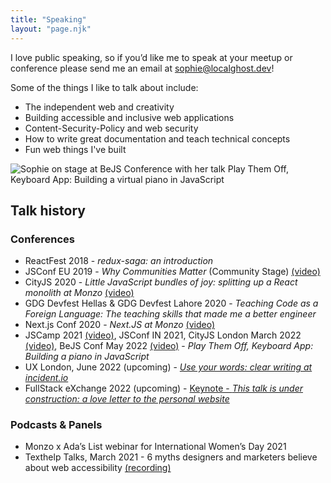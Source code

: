 ```yaml
---
title: "Speaking"
layout: "page.njk"
---
```


I love public speaking, so if you’d like me to speak at your meetup or conference please send me an email at [sophie@localghost.dev](mailto:sophie@localghost.dev)!

Some of the things I like to talk about include:

* The independent web and creativity
* Building accessible and inclusive web applications
* Content-Security-Policy and web security
* How to write great documentation and teach technical concepts
* Fun web things I've built
  
![Sophie on stage at BeJS Conference with her talk Play Them Off, Keyboard App: Building a virtual piano in JavaScript](/img/bejs.JPG "On stage at BeJS 2022")

## Talk history

### Conferences

- ReactFest 2018 - _redux-saga: an introduction_
- JSConf EU 2019 - _Why Communities Matter_ (Community Stage) [(video)](https://www.youtube.com/watch?v=0AmVHTTcdjs)
- CityJS 2020 - _Little JavaScript bundles of joy: splitting up a React monolith at Monzo_ [(video)](https://www.youtube.com/watch?v=WMCvyjehH_g)
- GDG Devfest Hellas & GDG Devfest Lahore 2020 - _Teaching Code as a Foreign Language: The teaching skills that made me a better engineer_
- Next.js Conf 2020 - _Next.JS at Monzo_ [(video)](https://youtu.be/UXpY3-DlZ9c)
- JSCamp 2021 [(video)](https://www.youtube.com/watch?v=Ghrl5whfpso), JSConf IN 2021, CityJS London March 2022 [(video)](https://www.youtube.com/watch?v=DzmpT9456h0), BeJS Conf May 2022 [(video)](https://youtu.be/Jxmz5Dwadg0) - _Play Them Off, Keyboard App: Building a piano in JavaScript_ 
- UX London, June 2022 (upcoming) - [*Use your words: clear writing at incident.io*](https://2022.uxlondon.com/speakers/sophie-koonin/)
- FullStack eXchange 2022 (upcoming) - [Keynote - _This talk is under construction: a love letter to the personal website_](https://skillsmatter.com/conferences/13770-fullstack-exchange-2022#program)

### Podcasts & Panels
- Monzo x Ada’s List webinar for International Women’s Day 2021
- Texthelp Talks, March 2021 - 6 myths designers and marketers believe about web accessibility [(recording)](https://www.texthelp.com/resources/podcasts/6-myths-designers-and-marketers-believe-about-web-accessibility/)
